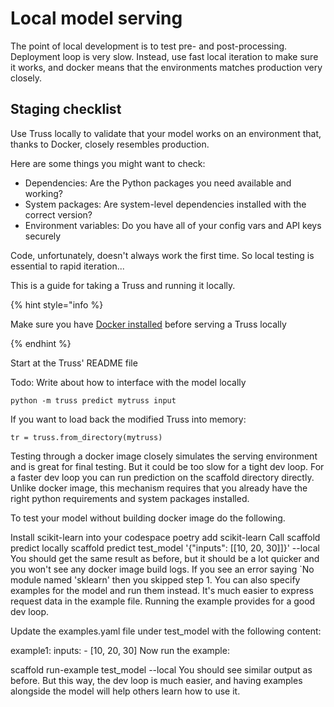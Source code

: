 # Local model serving



The point of local development is to test pre- and post-processing. Deployment loop is very slow. Instead, use fast local iteration to make sure it works, and docker means that the environments matches production very closely.


## Staging checklist

Use Truss locally to validate that your model works on an environment that, thanks to Docker, closely resembles production.

Here are some things you might want to check:

* Dependencies: Are the Python packages you need available and working?
* System packages: Are system-level dependencies installed with the correct version?
* Environment variables: Do you have all of your config vars and API keys securely

Code, unfortunately, doesn't always work the first time. So local testing is essential to rapid iteration...

This is a guide for taking a Truss and running it locally.

{% hint style="info %}

Make sure you have [Docker installed](https://docs.docker.com/get-docker/) before serving a Truss locally

{% endhint %}

Start at the Truss' README file

Todo: Write about how to interface with the model locally

`python -m truss predict mytruss input`


If you want to load back the modified Truss into memory:

```
tr = truss.from_directory(mytruss)
```

Testing through a docker image closely simulates the serving environment and is great for final testing. But it could be too slow for a tight dev loop. For a faster dev loop you can run prediction on the scaffold directory directly. Unlike docker image, this mechanism requires that you already have the right python requirements and system packages installed.

To test your model without building docker image do the following.

Install scikit-learn into your codespace
poetry add scikit-learn
Call scaffold predict locally scaffold predict test_model '{"inputs": [[10, 20, 30]]}' --local You should get the same result as before, but it should be a lot quicker and you won't see any docker image build logs. If you see an error saying `No module named 'sklearn' then you skipped step 1.
You can also specify examples for the model and run them instead. It's much easier to express request data in the example file. Running the example provides for a good dev loop.

Update the examples.yaml file under test_model with the following content:

example1:
  inputs:
    - [10, 20, 30]
Now run the example:

scaffold run-example test_model --local
You should see similar output as before. But this way, the dev loop is much easier, and having examples alongside the model will help others learn how to use it.
